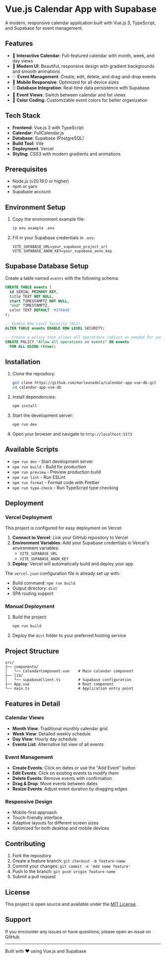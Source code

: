 # Vue.js Calendar App with Supabase

A modern, responsive calendar application built with Vue.js 3, TypeScript, and Supabase for event management.

## Features

- 📅 **Interactive Calendar**: Full-featured calendar with month, week, and day views
- 🎨 **Modern UI**: Beautiful, responsive design with gradient backgrounds and smooth animations
- ✨ **Event Management**: Create, edit, delete, and drag-and-drop events
- 📱 **Mobile Responsive**: Optimized for all device sizes
- 🗄️ **Database Integration**: Real-time data persistence with Supabase
- 🎯 **Event Views**: Switch between calendar and list views
- 🎨 **Color Coding**: Customizable event colors for better organization

## Tech Stack

- **Frontend**: Vue.js 3 with TypeScript
- **Calendar**: FullCalendar.js
- **Database**: Supabase (PostgreSQL)
- **Build Tool**: Vite
- **Deployment**: Vercel
- **Styling**: CSS3 with modern gradients and animations

## Prerequisites

- Node.js (v20.19.0 or higher)
- npm or yarn
- Supabase account

## Environment Setup

1. Copy the environment example file:

   ```bash
   cp env.example .env
   ```

2. Fill in your Supabase credentials in `.env`:
   ```
   VITE_SUPABASE_URL=your_supabase_project_url
   VITE_SUPABASE_ANON_KEY=your_supabase_anon_key
   ```

## Supabase Database Setup

Create a table named `events` with the following schema:

```sql
CREATE TABLE events (
  id SERIAL PRIMARY KEY,
  title TEXT NOT NULL,
  start TIMESTAMPTZ NOT NULL,
  "end" TIMESTAMPTZ,
  color TEXT DEFAULT '#3788d8'
);

-- Enable Row Level Security (RLS)
ALTER TABLE events ENABLE ROW LEVEL SECURITY;

-- Create a policy that allows all operations (adjust as needed for your security requirements)
CREATE POLICY "Allow all operations on events" ON events
  FOR ALL USING (true);
```

## Installation

1. Clone the repository:

   ```bash
   git clone https://github.com/marlounadela/calendar-app-vue-db.git
   cd calendar-app-vue-db
   ```

2. Install dependencies:

   ```bash
   npm install
   ```

3. Start the development server:

   ```bash
   npm run dev
   ```

4. Open your browser and navigate to `http://localhost:5173`

## Available Scripts

- `npm run dev` - Start development server
- `npm run build` - Build for production
- `npm run preview` - Preview production build
- `npm run lint` - Run ESLint
- `npm run format` - Format code with Prettier
- `npm run type-check` - Run TypeScript type checking

## Deployment

### Vercel Deployment

This project is configured for easy deployment on Vercel:

1. **Connect to Vercel**: Link your GitHub repository to Vercel
2. **Environment Variables**: Add your Supabase credentials in Vercel's environment variables:
   - `VITE_SUPABASE_URL`
   - `VITE_SUPABASE_ANON_KEY`
3. **Deploy**: Vercel will automatically build and deploy your app

The `vercel.json` configuration file is already set up with:

- Build command: `npm run build`
- Output directory: `dist`
- SPA routing support

### Manual Deployment

1. Build the project:

   ```bash
   npm run build
   ```

2. Deploy the `dist` folder to your preferred hosting service

## Project Structure

```
src/
├── components/
│   └── CalendarComponent.vue    # Main calendar component
├── lib/
│   └── supabaseClient.ts        # Supabase configuration
├── App.vue                      # Root component
└── main.ts                      # Application entry point
```

## Features in Detail

### Calendar Views

- **Month View**: Traditional monthly calendar grid
- **Week View**: Detailed weekly schedule
- **Day View**: Hourly day schedule
- **Events List**: Alternative list view of all events

### Event Management

- **Create Events**: Click on dates or use the "Add Event" button
- **Edit Events**: Click on existing events to modify them
- **Delete Events**: Remove events with confirmation
- **Drag & Drop**: Move events between dates
- **Resize Events**: Adjust event duration by dragging edges

### Responsive Design

- Mobile-first approach
- Touch-friendly interface
- Adaptive layouts for different screen sizes
- Optimized for both desktop and mobile devices

## Contributing

1. Fork the repository
2. Create a feature branch: `git checkout -b feature-name`
3. Commit your changes: `git commit -m 'Add some feature'`
4. Push to the branch: `git push origin feature-name`
5. Submit a pull request

## License

This project is open source and available under the [MIT License](LICENSE).

## Support

If you encounter any issues or have questions, please open an issue on GitHub.

---

Built with ❤️ using Vue.js and Supabase
